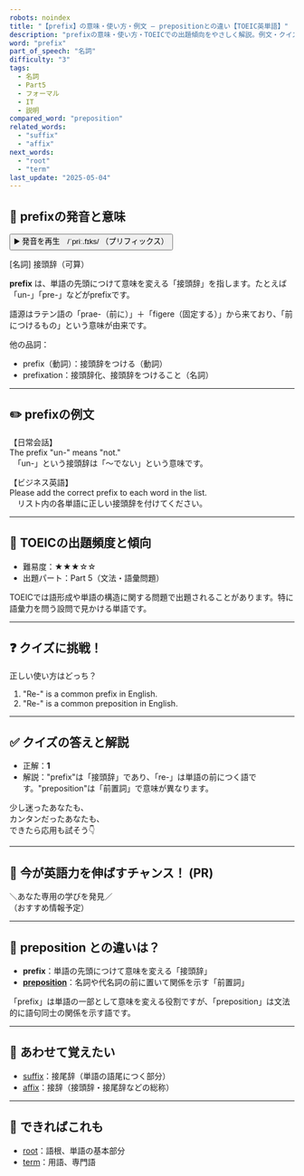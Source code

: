 ```yaml
---
robots: noindex
title: "【prefix】の意味・使い方・例文 ― prepositionとの違い【TOEIC英単語】"
description: "prefixの意味・使い方・TOEICでの出題傾向をやさしく解説。例文・クイズ付きでprepositionとの違いもわかりやすく学べます。"
word: "prefix"
part_of_speech: "名詞"
difficulty: "3"
tags:
  - 名詞
  - Part5
  - フォーマル
  - IT
  - 説明
compared_word: "preposition"
related_words:
  - "suffix"
  - "affix"
next_words:
  - "root"
  - "term"
last_update: "2025-05-04"
---
```


## 🔰 prefixの発音と意味

<button class="play-audio" onclick="playTTS('prefix')">
  <span class="play-audio-main">
    ▶️ 発音を再生　/ˈpriː.fɪks/
  </span>
  <span class="play-audio-sub">
    （プリフィックス）
  </span>
</button>

[名詞] 接頭辞（可算）

**prefix** は、単語の先頭につけて意味を変える「接頭辞」を指します。たとえば「un-」「pre-」などがprefixです。

語源はラテン語の「prae-（前に）」＋「figere（固定する）」から来ており、「前につけるもの」という意味が由来です。

他の品詞：  
- prefix（動詞）：接頭辞をつける（動詞）
- prefixation：接頭辞化、接頭辞をつけること（名詞）

---

## ✏️ prefixの例文

【日常会話】  
The prefix "un-" means "not."  
　「un-」という接頭辞は「～でない」という意味です。

【ビジネス英語】  
Please add the correct prefix to each word in the list.  
　リスト内の各単語に正しい接頭辞を付けてください。

---

## 🎯 TOEICの出題頻度と傾向

- 難易度：★★★☆☆
- 出題パート：Part 5（文法・語彙問題）

TOEICでは語形成や単語の構造に関する問題で出題されることがあります。特に語彙力を問う設問で見かける単語です。

---

## ❓ クイズに挑戦！

正しい使い方はどっち？

1. "Re-" is a common prefix in English.  
2. "Re-" is a common preposition in English.

---

## ✅ クイズの答えと解説

- 正解：**1**
- 解説："prefix"は「接頭辞」であり、「re-」は単語の前につく語です。"preposition"は「前置詞」で意味が異なります。

少し迷ったあなたも、  
カンタンだったあなたも、  
できたら応用も試そう👇️

---

## 🚀 今が英語力を伸ばすチャンス！ (PR)

<div class="info-center">
＼あなた専用の学びを発見／<br>  
（おすすめ情報予定）
</div>

---

## 🤔  preposition との違いは？

- **prefix**：単語の先頭につけて意味を変える「接頭辞」
- **[preposition](/word/preposition/)**：名詞や代名詞の前に置いて関係を示す「前置詞」

「prefix」は単語の一部として意味を変える役割ですが、「preposition」は文法的に語句同士の関係を示す語です。

---

## 🧩 あわせて覚えたい

- [suffix](/word/suffix/)：接尾辞（単語の語尾につく部分）
- [affix](/word/affix/)：接辞（接頭辞・接尾辞などの総称）

---

## 📖 できればこれも

- [root](/word/root/)：語根、単語の基本部分
- [term](/word/term/)：用語、専門語

<!-- cvid: aid44_bid22 -->
